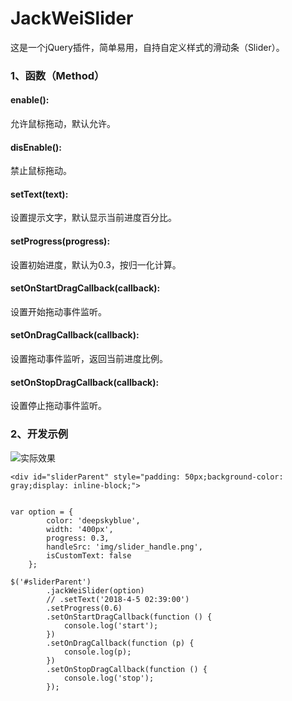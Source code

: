 # JackWeiSlider
这是一个jQuery插件，简单易用，自持自定义样式的滑动条（Slider）。

### 1、函数（Method）

#### enable():
允许鼠标拖动，默认允许。

#### disEnable():
禁止鼠标拖动。

#### setText(text):
设置提示文字，默认显示当前进度百分比。

#### setProgress(progress):
设置初始进度，默认为0.3，按归一化计算。

#### setOnStartDragCallback(callback):
设置开始拖动事件监听。

#### setOnDragCallback(callback):
设置拖动事件监听，返回当前进度比例。

#### setOnStopDragCallback(callback):
设置停止拖动事件监听。


### 2、开发示例
![实际效果](https://github.com/wnn1302/JackWeiSlider/blob/master/screenshot.png)

```
<div id="sliderParent" style="padding: 50px;background-color: gray;display: inline-block;">
```

```

var option = {
        color: 'deepskyblue',
        width: '400px',
        progress: 0.3,
        handleSrc: 'img/slider_handle.png',
        isCustomText: false
    };
   
$('#sliderParent')
        .jackWeiSlider(option)
        // .setText('2018-4-5 02:39:00')
        .setProgress(0.6)
        .setOnStartDragCallback(function () {
            console.log('start');
        })
        .setOnDragCallback(function (p) {
            console.log(p);
        })
        .setOnStopDragCallback(function () {
            console.log('stop');
        });
```
